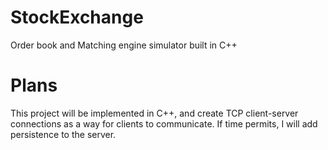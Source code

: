 # StockExchange
Order book and Matching engine simulator built in C++
# Plans
This project will be implemented in C++, and create TCP client-server connections as a way for clients to communicate. If time permits, I will add persistence to the server.
